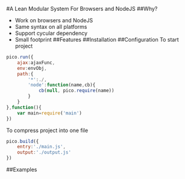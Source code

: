 #A Lean Modular System For Browsers and NodeJS
##Why?
* Work on browsers and NodeJS
* Same syntax on all platforms
* Support cycular dependency
* Small footprint
##Features
##Installation
##Configuration
To start project
```javascript
pico.run({
    ajax:ajaxFunc,
    env:envObj,
    path:{
        '*':./,
        'node':function(name,cb){
            cb(null, pico.require(name))
        }
    }
},function(){
    var main=require('main')
})
```
To compress project into one file
```javascript
pico.build({
    entry:'./main.js',
    output:'./output.js'
})
```
##Examples

